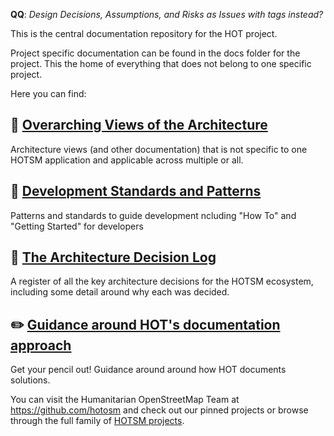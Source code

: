 **QQ**: *Design Decisions, Assumptions, and Risks as Issues with tags instead?*

This is the central documentation repository for the HOT project.

Project specific documentation can be found in the docs folder for the project. This the home of everything that does not belong to one specific project.

Here you can find:

## :star2: [Overarching Views of the Architecture](overarching-architecture)
Architecture views (and other documentation) that is not specific to one HOTSM application and applicable across multiple or all.

## :seedling: [Development Standards and Patterns](standards) 
Patterns and standards to guide development ncluding "How To" and "Getting Started" for developers

## :notebook_with_decorative_cover: [The Architecture Decision Log](decisions)
A register of all the key architecture decisions for the HOTSM ecosystem, including some detail around why each was decided.

## :pencil2: [Guidance around HOT's documentation approach](https://github.com/hotosm/techdoc/wiki)
Get your pencil out! Guidance around around how HOT documents solutions.

You can visit the Humanitarian OpenStreetMap Team at https://github.com/hotosm and check out our pinned projects or browse through the full family of [HOTSM projects](https://github.com/orgs/hotosm/repositories).
